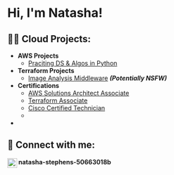 <h1>Hi, I'm Natasha! 

<h2>👨‍💻 Cloud Projects:</h2>

- <b>AWS Projects </b>
  - [Praciting DS & Algos in Python](https://github.com/joshmadakor1/Algorithms-Practice)
- <b>Terraform Projects</b>
  - [Image Analysis Middleware](https://github.com/joshmadakor1/4chan-Image-Analysis-Middleware-C964) <b><i>(Potentially NSFW)</b></i>
- <b>Certifications</b>
  - [AWS Solutions Architect Associate](https://github.com/joshmadakor1/Sentinel-Lab)
  - [
  Terraform Associate](https://github.com/joshmadakor1/Jwipe.PowerShell)
  - [Cisco Certified Technician](https://github.com/joshmadakor1/AD_PS)
  - 
- <b>

<h2> 🤳 Connect with me:</h2>



[<img align="left" alt="JoshMadakor | LinkedIn" width="22px" src="https://cdn.jsdelivr.net/npm/simple-icons@v3/icons/linkedin.svg" />][linkedin]



[linkedin]:www.linkedin.com/in/
natasha-stephens-50663018b





<!--
**joshmadakor1/joshmadakor1** is a ✨ _special_ ✨ repository because its `README.md` (this file) appears on your GitHub profile.

Here are some ideas to get you started:

- 🔭 I’m currently working on ...
- 🌱 I’m currently learning ...
- 👯 I’m looking to collaborate on ...
- 🤔 I’m looking for help with ...
- 💬 Ask me about ...
- 📫 How to reach me: ...
- 😄 Pronouns: ...
- ⚡ Fun fact: ...
-->
